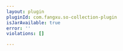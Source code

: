 ```yaml
---
layout: plugin
pluginId: com.fangxu.so-collection-plugin
isJarAvailable: true
error: ''
violations: []

---
```

